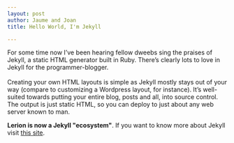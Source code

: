 ```yaml
---
layout: post
author: Jaume and Joan
title: Hello World, I'm Jekyll

---
```

For some time now I’ve been  hearing fellow dweebs sing the praises of Jekyll, a static HTML generator built in Ruby. There’s clearly lots to love in Jekyll for the programmer-blogger.  
<br />
Creating your own HTML layouts is simple as Jekyll mostly stays out of your way (compare to customizing a Wordpress layout, for instance). It’s well-suited towards putting your entire blog, posts and all, into source control. The output is just static HTML, so you can deploy to just about any web server known to man.  
  
**Lerion is now a Jekyll "ecosystem"**. If you want to know more about Jekyll visit [this site](http://cobyism.com/jekyll/docs/home/).
